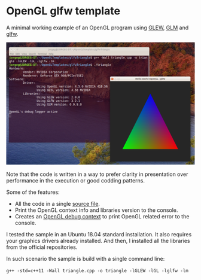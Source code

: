 # OpenGL glfw template

A minimal working example of an OpenGL program using [GLEW](http://glew.sourceforge.net/), [GLM](http://glm.g-truc.net/) and [glfw](https://www.glfw.org/).

![Triangle](../img/triangleGlfw.png)

Note that the code is written in a way to prefer clarity in presentation over performance in the execution or good codding patterns.

Some of the features:

* All the code in a single [source file](triangle.cpp).
* Print the OpenGL context info and libraries version to the console.
* Creates an [OpenGL debug context](http://www.khronos.org/opengl/wiki/Debug_Output) to print OpenGL related error to the console.

I tested the sample in an Ubuntu 18.04 standard installation. It also requires your graphics drivers already installed. And then, I installed all the libraries from the official repositories.

In such scenario the sample is build with a single command line:

`g++ -std=c++11 -Wall triangle.cpp -o triangle -lGLEW -lGL -lglfw -lm`